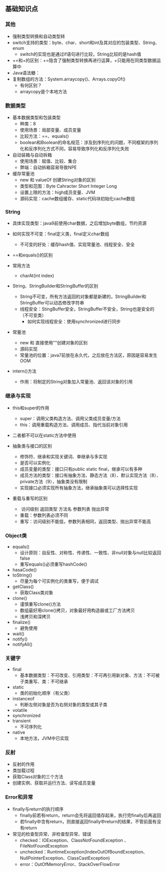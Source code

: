 ## 基础知识点

### 其他

- 强制类型转换和自动类型转
- switch支持的类型：byte、char、short和int及其对应的包装类型、String、enum
  - switch的实现也是通过if语句进行比较，String比较的是hash值
- +=和+的区别：+=隐含了强制类型转换再进行运算，+只能用在同类型数据运算中
- Java语法糖：
- 复制数组的方法：System.arraycopy()、Arrays.copyOf()
  - 有何区别？
  - arraycopy是个本地方法

### 数据类型

- 基本数据类型和包装类型
  - 种类：8
  - 使用场景：局部变量、成员变量
  - 比较方法：==、equals()
  - boolean和Boolean的命名规范：涉及到序列化的问题，不同框架的序列化和反序列化方式不同，容易导致序列化和反序列化失败
- 自动装箱与自动拆箱
  - 使用场景：赋值、比较、集合
  - 弊端：自动拆箱容易导致NPE
- 缓存常量池
  - new 和 valueOf 创建String对象的区别
  - 类型和范围：Byte Cahracter Short Integer Long
  - 设置上限的方法：high成员变量、JVM
  - 源码实现：cache数组缓存、static代码块初始化cache数组

### String

- 具体实现类型：java9前使用char数据，之后增加byte数组，节约资源

- 如何实现不可变：final定义类，final定义char数组
  - 不可变的好处：缓存hash值、实现常量池、线程安全、安全
- ==和equals()的区别
- 常用方法
  - charAt(int index)
- String、StringBuilder和StringBuffer的区别
  - String不可变，所有方法返回的对象都是新建的，StringBuilder和StringBuffer可以动态修改字符串
  - 线程安全：StingBuffer安全，StringBuffer不安全，String也是安全的（不可变类）
    - 如何实现线程安全：使用synchronized进行同步
- 常量池
  - new 和 直接使用""创建对象的区别
  - 源码实现
  - 常量池的位置：java7前放在永久代，之后放在方法区，原因是容易发生OOM

- intern()方法
  - 作用：将制定的String对象加入常量池、返回该对象的引用

### 继承与实现

- this和super的作用
  - super：调用父类构造方法、调用父类成员变量/方法
  - this：调用重载构造方法、调用成员、指代当前对象引用
- 二者都不可以在static方法中使用
  
- 抽象类与接口的区别
  - 修饰符、继承和实现关键词、单继承与多实现
  - 是否可以实例化
  - 成员变量的类型：接口只有public static final，继承可以有多种
  - 成员方法的类型：接口有抽象方法、静态方法（8）、默认实现方法（8）、private方法（9），抽象类没有限制
  - 实现接口必须实现所有抽象方法，继承抽象类可以选择性实现

- 重载与重写的区别
  - ​			访问级别 返回类型 方法名 参数列表 抛出异常
  - 重载：参数列表必须不同
  - 重写：访问级别不能低，参数列表相同，返回类型、抛出异常不能高

### Object类

- equals()
  - 设计原则：自反性、对称性、传递性、一致性、非null对象与null比较返回false
  - 重写equals()必须重写hashCode()
- hasaCode()
- toString()
  - 尽量为每个可实例化的类重写，便于调试
- getClass()
  - 获取Class类对象
- clone()
  - 谨慎重写clone()方法
  - 数组最好用clone()拷贝，对象最好用构造器或工厂方法拷贝
  - 浅拷贝和深拷贝
- finalize()
  - 避免使用
- wait()
- notify()
- notifyAll()

### 关键字

- final
  - 基本数据类型：不可改变、引用类型：不可再引用新对象、方法：不可被子类重写、类：不可继承
- static
  - 类的初始化顺序（有父类）
- instanceof 
  - 判断左侧对象是否为右侧对象的类型或其子类
- volatile
- synchronized
- transient
  - 不可序列化
- native
  - 本地方法，JVM中已实现

### 反射

- 反射的作用
- 类加载过程
- 获取Class对象的三个方法
- 创建实例、获取并运行方法、读写成员变量

### Error和异常

- finally与return的执行顺序
  - finally前若有return，return会先将返回值存起来，执行完finally后再返回
  - 若finally中含有return，则直接返回finally中return的结果，不管前面有没有return
- 常见的检查型异常、非检查型异常、错误
  - checked：IOException、ClassNotFoundException 、FileNotFoundException 
  - unchecked：RuntimeException(IndexOutOfBoundException、NullPointerException、ClassCastException)
  - error：OutOfMemoryError、StackOverFlowError

